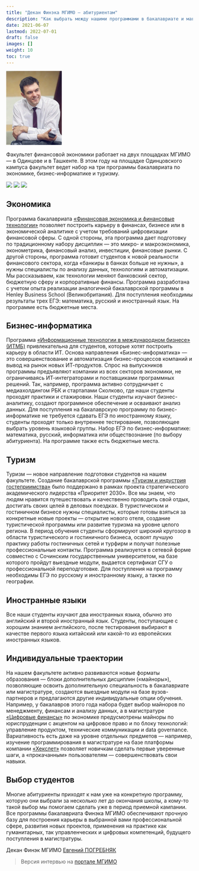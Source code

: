 ```yaml
---
title: "Декан Финэка МГИМО — абитуриентам"
description: "Как выбрать между нашими программами в бакалавриате и магистратуре — для кого какие программы подходят?"
date: 2021-06-07
lastmod: 2022-07-01
draft: false
images: []
weight: 10
toc: true
---
```


[econ]: /program/undergrad/economics
[itmb]: /program/undergrad/itmb
[tourism]: /program/undergrad/tourism
[ai]: https://ai.mgimo.ru
[digital]: /program/masters/digital-finance
[bac-badge]: https://img.shields.io/badge/-Бакалавриат-2892D7
[mag-badge]: https://img.shields.io/badge/-Магистратура-1EB3A1
[econ-badge]: https://img.shields.io/badge/Экономика-ФЭТ-2892D7
[bi-badge]: https://img.shields.io/badge/Бизнес--информатика-ИТМБ-2892D7
[t-badge]: https://img.shields.io/badge/Туризм-ТиГ-2892D7
[econ-badge-mag]: https://img.shields.io/badge/Экономика-Цифровые_финансы-1EB3A1
[bi-badge-mag]: https://img.shields.io/badge/Бизнес--информатика-Искусственный_интеллект-1EB3A1
[odin]: https://odin.mgimo.ru/
[uz]: https://uzb.mgimo.ru/

<!--

{{< youtube aJGMGFzMQLk >}}

<img src="/images/person/video.jpeg">

-->

<img
    src="/images/person/epogrebnyak2.jpg"
    alt="Погребняк Евгений Владимирович"
    title="Погребняк Евгений Владимирович"
    class="w-25 float-left mr-3 pt-2"
/>

Факультет финансовой экономики работает на двух площадках МГИМО — в Одинцове и в Ташкенте. В этом году на площадке Одинцовского кампуса факультет ведет набор на три программы бакалавриата по экономике, бизнес-информатике и туризму.

[![][econ-badge]][econ]
[![][bi-badge]][itmb]
[![][t-badge]][tourism]

## Экономика

Программа бакалавриата [«Финансовая экономика и финансовые технологии»][econ] позволяет построить карьеру в финансах, бизнесе или в экономической аналитике с учетом требований цифровизации финансовой сферы. С одной стороны, эта программа дает подготовку по традиционному набору дисциплин — это микро- и макроэкономика, эконометрика, финансовый анализ, инвестиции, финансовые рынки. С другой стороны, программа готовит студентов к новой реальности финансового сектора, когда «банкиры в банках больше не нужны», а нужны специалисты по анализу данных, технологиям и автоматизации. Мы рассказываем, как технологии меняют банковский сектор, бюджетную сферу и корпоративные финансы. Программа разработана с учетом опыта реализации аналогичной бакалаврской программы в Henley Business School (Великобритания). Для поступления необходимы результаты трех ЕГЭ: математика, русский и иностранный язык. На программе есть бюджетные места.

## Бизнес-информатика

Программа [«Информационные технологии в международном бизнесе» (ИТМБ)][itmb] привлекательна для студентов, которые хотят построить карьеру в области ИТ. Основа направления «Бизнес-информатика» — это совершенствование и автоматизация бизнес-процессов компаний и вывод на рынок новых ИТ-продуктов. Спрос на выпускников программы предъявляют компании из всех секторов экономики, не ограничиваясь ИТ-интеграторами и поставщиками программных решений. Так, например, программа активно сотрудничает с медиахолдингом РБК и стартапами Сколково, где наши студенты проходят практики и стажировки. Наши студенты изучают бизнес-аналитику, создают программное обеспечение и осваивают анализ данных. Для поступления на бакалаврскую программу по бизнес-информатике не требуется сдавать ЕГЭ по иностранному языку, студенты проходят только внутреннее тестирование, позволяющее выбрать уровень языковой группы. Набор ЕГЭ по бизнес-информатике: математика, русский, информатика или обществознание (по выбору абитуриента). На программе также есть бюджетные места.

## Туризм

Туризм — новое направление подготовки студентов на нашем факультете. Создание бакалаврской программы [«Туризм и индустрия гостеприимства»][tourism] было поддержано в рамках проекта стратегического академического лидерства «Приоритет 2030». Все мы знаем, что людям нравится путешествовать и качественно проводить свой отдых, достигать своих целей в деловых поездках. В туристическом и гостиничном бизнесе нужны специалисты, которые готовы взяться за конкретные новые проекты — открытие нового отеля, создание туристической программы или развитие туризма на уровне целого региона. В период обучения студенты сформируют широкий кругозор в области туристического и гостиничного бизнеса, освоят лучшую практику работы гостиничных сетей и турфирм и получат полезные профессиональные контакты. Программа реализуется в сетевой форме совместно с Сочинским государственным университетом, на базе которого пройдут выездные модули, выдается сертификат СГУ о профессиональной переподготовке. Для поступления на программу необходимы ЕГЭ по русскому и иностранному языку, а также по географии.

## Иностранные языки

Все наши студенты изучают два иностранных языка, обычно это английский и второй иностранный язык. Студенты, поступающие с хорошим знанием английского, после тестирования выбирают в качестве первого языка китайский или какой-то из европейских иностранных языков.

## Индивидуальные траектории

На нашем факультете активно развиваются новые форматы образования — блоки дополнительных дисциплин («майноры»), позволяющие освоить дополнительную специальность в бакалавриате или магистратуре, создаются выездные модули на базе вузов-партнеров и предлагаются другие индивидуальные опции обучения. Например, у бакалавров этого года набора будет выбор майноров по менеджменту, финансам и анализу данных, а в магистратуре [«Цифровые финансы»][digital] по экономике предусмотрены майноры по юриспруденции c акцентом на цифровое право и по блоку технологий: управление продуктом, технические коммуникации и data governance. Вариативность есть даже на уровне отдельных предметов — например, изучение программирования в магистратуре на базе платформы компании [«Хекслет»](/blog/hexlet-for-programming/) позволяет новичкам сделать первые уверенные шаги, а «прокачанным» пользователям — совершенствовать свои навыки.

## Выбор студентов

Многие абитуриенты приходят к нам уже на конкретную программу, которую они выбрали за несколько лет до окончания школы, а кому-то такой выбор мы помогаем сделать уже в период приемной кампании. Все программы бакалавриата Финэка МГИМО обеспечивают прочную базу для построения карьеры в выбранной вами профессиональной сфере, развития новых проектов, применения на практике как гуманитарных, так управленческих и цифровых компетенций, будущего поступления в магистратуры.

Декан Финэк МГИМО [Евгений ПОГРЕБНЯК][ep]

[ep]: https://mgimo.ru/people/pogrebnyak/

<p>

> Версия интервью на [портале МГИМО](https://mgimo.ru/about/news/main/finec-2022/)
